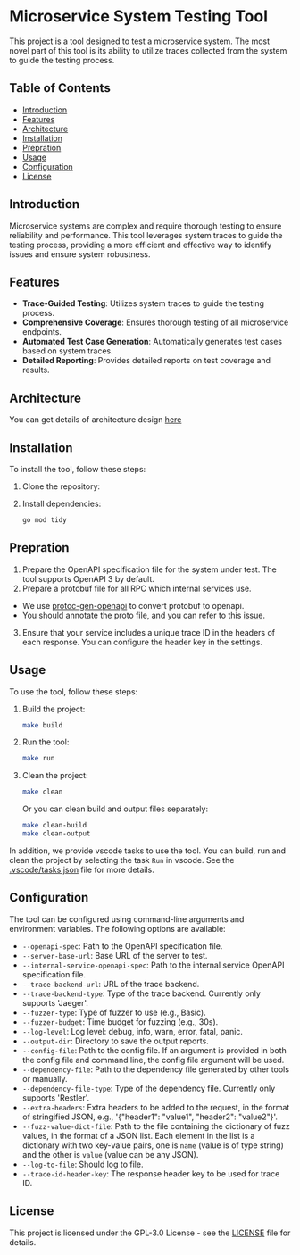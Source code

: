 # Microservice System Testing Tool

This project is a tool designed to test a microservice system. The most novel part of this tool is its ability to utilize traces collected from the system to guide the testing process.

## Table of Contents

- [Introduction](#introduction)
- [Features](#features)
- [Architecture](#architecture)
- [Installation](#installation)
- [Prepration](#prepration)
- [Usage](#usage)
- [Configuration](#configuration)
- [License](#license)

## Introduction

Microservice systems are complex and require thorough testing to ensure reliability and performance. This tool leverages system traces to guide the testing process, providing a more efficient and effective way to identify issues and ensure system robustness.

## Features

- **Trace-Guided Testing**: Utilizes system traces to guide the testing process.
- **Comprehensive Coverage**: Ensures thorough testing of all microservice endpoints.
- **Automated Test Case Generation**: Automatically generates test cases based on system traces.
- **Detailed Reporting**: Provides detailed reports on test coverage and results.

## Architecture

You can get details of architecture design [here](docs/design.md)

## Installation

To install the tool, follow these steps:

1. Clone the repository:

2. Install dependencies:
    ```sh
    go mod tidy
    ```

## Prepration

1. Prepare the OpenAPI specification file for the system under test. The tool supports OpenAPI 3 by default.
2. Prepare a protobuf file for all RPC which internal services use.
  - We use [protoc-gen-openapi](https://github.com/google/gnostic/tree/main/cmd/protoc-gen-openapi) to convert protobuf to openapi.
  - You should annotate the proto file, and you can refer to this [issue](https://github.com/google/gnostic/issues/412).
3. Ensure that your service includes a unique trace ID in the headers of each response. You can configure the header key in the settings.

## Usage

To use the tool, follow these steps:

1. Build the project:
    ```sh
    make build
    ```

2. Run the tool:
    ```sh
    make run
    ```

3. Clean the project:
    ```sh
    make clean
    ```
    Or you can clean build and output files separately:
    ```sh
    make clean-build
    make clean-output
    ```

In addition, we provide vscode tasks to use the tool. You can build, run and clean the project by selecting the task `Run` in vscode. See the [.vscode/tasks.json](.vscode/tasks.json) file for more details.

## Configuration

The tool can be configured using command-line arguments and environment variables. The following options are available:

- `--openapi-spec`: Path to the OpenAPI specification file.
- `--server-base-url`: Base URL of the server to test.
- `--internal-service-openapi-spec`: Path to the internal service OpenAPI specification file.
- `--trace-backend-url`: URL of the trace backend.
- `--trace-backend-type`: Type of the trace backend. Currently only supports 'Jaeger'.
- `--fuzzer-type`: Type of fuzzer to use (e.g., Basic).
- `--fuzzer-budget`: Time budget for fuzzing (e.g., 30s).
- `--log-level`: Log level: debug, info, warn, error, fatal, panic.
- `--output-dir`: Directory to save the output reports.
- `--config-file`: Path to the config file. If an argument is provided in both the config file and command line, the config file argument will be used.
- `--dependency-file`: Path to the dependency file generated by other tools or manually.
- `--dependency-file-type`: Type of the dependency file. Currently only supports 'Restler'.
- `--extra-headers`: Extra headers to be added to the request, in the format of stringified JSON, e.g., '{"header1": "value1", "header2": "value2"}'.
- `--fuzz-value-dict-file`: Path to the file containing the dictionary of fuzz values, in the format of a JSON list. Each element in the list is a dictionary with two key-value pairs, one is `name` (value is of type string) and the other is `value` (value can be any JSON).
- `--log-to-file`: Should log to file.
- `--trace-id-header-key`: The response header key to be used for trace ID.

## License

This project is licensed under the GPL-3.0 License - see the [LICENSE](LICENSE) file for details.
